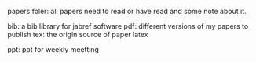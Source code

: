 papers foler: all papers need to read or have read and some note about it.

  bib: a bib library for jabref software
  pdf: different versions of my papers to publish
  tex: the origin source of paper latex

ppt: ppt for weekly meetting
